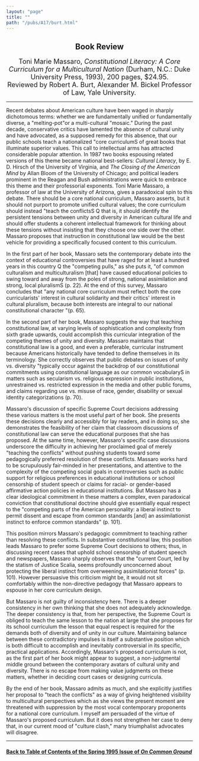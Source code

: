 ```yaml
---
layout: "page"
title: ""
path: "/pubs/A17/burt.html"
---
```

<main>
<center><h2>
Book Review</h2>
<font size="+1">Toni Marie Massaro, <i>Constitutional Literacy: A Core
Curriculum for a Multicultural Nation</i>  (Durham, N.C.: Duke University
Press, 1993), 200 pages, $24.95.<br/>
Reviewed by Robert A. Burt, Alexander M. Bickel Professor of Law, Yale
University.</font>
</center><hr/>
Recent debates about American culture have been waged in sharply
dichotomous terms: whether we are fundamentally unified or fundamentally
diverse, a "melting-pot"or a multi-cultural "mosaic." During the past
decade, conservative critics have lamented the absence of cultural unity
and have advocated, as a supposed remedy for this absence, that our public
schools teach a nationalized "core curriculumS of great books that
illuminate superior values. This call to intellectual arms has attracted
considerable popular attention. In 1987 two books espousing related
versions of this theme became national best-sellers: <i>Cultural
Literacy</i>, by E. D. Hirsch of the University of Virginia, and <i>The
Closing of the American Mind</i> by Allan Bloom of the University of
Chicago; and political leaders prominent in the Reagan and Bush
administrations were quick to embrace this theme and their professorial
exponents.
Toni Marie Massaro, a professor of law at the University of Arizona, gives
a paradoxical spin to this debate. There should be a core national
curriculum, Massaro asserts, but it should not purport to promote unified
cultural values; the core curriculum should instead "teach the conflictsS
Q that is, it should identify the persistent tensions between unity and
diversity in American cultural life and should offer students a coherent
intellectual framework for thinking about these tensions without insisting
that they choose one side over the other. Massaro proposes that
instruction in constitutional law would be the best vehicle for providing
a specifically focused content to this curriculum.
<p>
In the first part of her book, Massaro sets the contemporary debate into
the context of educational controversies that have raged for at least a
hundred years in this country Q the "competing pulls," as she puts it, "of
common culturalism and multiculturalism [that] have caused educational
policies to swing toward and away from the poles of strong, national
assimilation and strong, local pluralismS (p. 22). At the end of this
survey, Massaro concludes that "any national core curriculum must reflect
both the core curricularists' interest in cultural solidarity and their
critics' interest in cultural pluralism, because both interests are
integral to our national constitutional character "(p. 65).
</p><p>
In the second part of her book, Massaro suggests the way that teaching
constitutional law, at varying levels of sophistication and complexity
from sixth grade upwards, could accomplish this curricular integration of
the competing themes of unity and diversity. Massaro maintains that
constitutional law is a good, and even a preferable, curricular instrument
because Americans historically have tended to define themselves in its
terminology. She correctly observes that public debates on issues of unity
vs. diversity "typically occur against the backdrop of our constitutional
commitments­ using constitutional language as our common
vocabularyS­ in matters such as secularism vs. religious expression
in public institutions, unrestrained vs. restricted expression in the
media and other public forums, and claims regarding use vs. misuse of
race, gender, disability or sexual identity categorizations (p. 70).
</p><p>
Massaro's discussion of specific Supreme Court decisions addressing these
various matters is the most useful part of her book. She presents these
decisions clearly and accessibly for lay readers, and in doing so, she
demonstrates the feasibility of her claim that classroom discussions of
constitutional law can serve the educational purposes that she has
proposed. At the same time, however, Massaro's specific case discussions
underscore the difficulty in achieving her proclaimed goal of merely
"teaching the conflicts" without pushing students toward some
pedagogically preferred resolution of these conflicts. Massaro works hard
to be scrupulously fair-minded in her presentations, and attentive to the
complexity of the competing social goals in controversies such as public
support for religious preferences in educational institutions or school
censorship of student speech or claims for racial- or gender-based
affirmative action policies in educational institutions. But Massaro has a
clear ideological commitment in these matters­ a complex, even
paradoxical conviction that constitutional doctrine should give
essentially equal respect to the "competing parts of the American
personality: a liberal instinct to permit dissent and escape from common
standards [and] an assimilationist instinct to enforce common standards"
(p. 101).
</p><p>
This position mirrors Massaro's pedagogic commitment to teaching rather
than resolving these conflicts. In substantive constitutional law, this
position leads Massaro to prefer some Supreme Court decisions to others;
thus, in discussing recent cases that uphold school censorship of student
speech and newspapers, Massaro sharply observes that the "current Court,
led by the statism of Justice Scalia, seems profoundly unconcerned about
protecting the liberal instinct from overweening assimilationist forces"
(p. 101). However persuasive this criticism might be, it would not sit
comfortably within the non-directive pedagogy that Massaro appears to
espouse in her core curriculum design.
</p><p>
But Massaro is not guilty of inconsistency here. There is a deeper
consistency in her own thinking that she does not adequately acknowledge.
The deeper consistency is that, from her perspective, the Supreme Court is
obliged to teach the same lesson to the nation at large that she proposes
for its school curriculum­ the lesson that equal respect is required
for the demands both of diversity and of unity in our culture. Maintaining
balance between these contradictory impulses is itself a substantive
position which is both difficult to accomplish and inevitably
controversial in its specific, practical applications. Accordingly,
Massaro's proposed curriculum is not, as the first part of her book might
appear to suggest, a non-judgmental middle ground between the contemporary
avatars of cultural unity and diversity. There is no escape from making
value judgments on these matters, whether in deciding court cases or
designing curricula.
</p><p>
By the end of her book, Massaro admits as much, and she explicitly
justifies her proposal to "teach the conflicts" as a way of giving
heightened visibility to multicultural perspectives which­ as she
views the present moment­ are threatened with suppression by the most
vocal contemporary proponents for a national core curriculum. I myself am
persuaded of the virtue of Massaro's proposed curriculum. But it does not
strengthen her case to deny that, in our current mood of "culture clash,"
many triumphalist advocates will disagree.
</p><hr/>
<h4><a href=".\">Back to
Table of Contents of the Spring 1995 Issue of <i>On Common
Ground</i></a>
</h4>
</main>